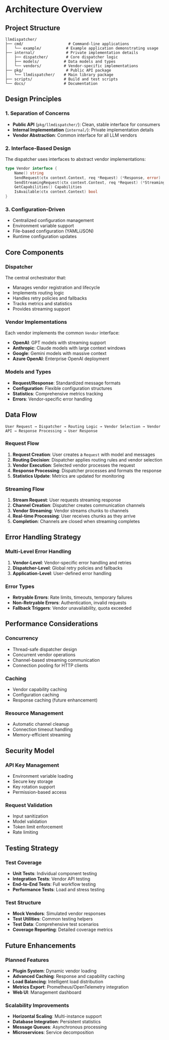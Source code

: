 # Architecture Overview

## Project Structure

```
llmdispatcher/
├── cmd/                    # Command-line applications
│   └── example/           # Example application demonstrating usage
├── internal/              # Private implementation details
│   ├── dispatcher/        # Core dispatcher logic
│   ├── models/           # Data models and types
│   └── vendors/          # Vendor-specific implementations
├── pkg/                   # Public API package
│   └── llmdispatcher/    # Main library package
├── scripts/              # Build and test scripts
└── docs/                 # Documentation
```

## Design Principles

### 1. Separation of Concerns
- **Public API** (`pkg/llmdispatcher/`): Clean, stable interface for consumers
- **Internal Implementation** (`internal/`): Private implementation details
- **Vendor Abstraction**: Common interface for all LLM vendors

### 2. Interface-Based Design
The dispatcher uses interfaces to abstract vendor implementations:

```go
type Vendor interface {
    Name() string
    SendRequest(ctx context.Context, req *Request) (*Response, error)
    SendStreamingRequest(ctx context.Context, req *Request) (*StreamingResponse, error)
    GetCapabilities() Capabilities
    IsAvailable(ctx context.Context) bool
}
```

### 3. Configuration-Driven
- Centralized configuration management
- Environment variable support
- File-based configuration (YAML/JSON)
- Runtime configuration updates

## Core Components

### Dispatcher
The central orchestrator that:
- Manages vendor registration and lifecycle
- Implements routing logic
- Handles retry policies and fallbacks
- Tracks metrics and statistics
- Provides streaming support

### Vendor Implementations
Each vendor implements the common `Vendor` interface:
- **OpenAI**: GPT models with streaming support
- **Anthropic**: Claude models with large context windows
- **Google**: Gemini models with massive context
- **Azure OpenAI**: Enterprise OpenAI deployment

### Models and Types
- **Request/Response**: Standardized message formats
- **Configuration**: Flexible configuration structures
- **Statistics**: Comprehensive metrics tracking
- **Errors**: Vendor-specific error handling

## Data Flow

```
User Request → Dispatcher → Routing Logic → Vendor Selection → Vendor API → Response Processing → User Response
```

### Request Flow
1. **Request Creation**: User creates a `Request` with model and messages
2. **Routing Decision**: Dispatcher applies routing rules and vendor selection
3. **Vendor Execution**: Selected vendor processes the request
4. **Response Processing**: Dispatcher processes and formats the response
5. **Statistics Update**: Metrics are updated for monitoring

### Streaming Flow
1. **Stream Request**: User requests streaming response
2. **Channel Creation**: Dispatcher creates communication channels
3. **Vendor Streaming**: Vendor streams chunks to channels
4. **Real-time Processing**: User receives chunks as they arrive
5. **Completion**: Channels are closed when streaming completes

## Error Handling Strategy

### Multi-Level Error Handling
1. **Vendor-Level**: Vendor-specific error handling and retries
2. **Dispatcher-Level**: Global retry policies and fallbacks
3. **Application-Level**: User-defined error handling

### Error Types
- **Retryable Errors**: Rate limits, timeouts, temporary failures
- **Non-Retryable Errors**: Authentication, invalid requests
- **Fallback Triggers**: Vendor unavailability, quota exceeded

## Performance Considerations

### Concurrency
- Thread-safe dispatcher design
- Concurrent vendor operations
- Channel-based streaming communication
- Connection pooling for HTTP clients

### Caching
- Vendor capability caching
- Configuration caching
- Response caching (future enhancement)

### Resource Management
- Automatic channel cleanup
- Connection timeout handling
- Memory-efficient streaming

## Security Model

### API Key Management
- Environment variable loading
- Secure key storage
- Key rotation support
- Permission-based access

### Request Validation
- Input sanitization
- Model validation
- Token limit enforcement
- Rate limiting

## Testing Strategy

### Test Coverage
- **Unit Tests**: Individual component testing
- **Integration Tests**: Vendor API testing
- **End-to-End Tests**: Full workflow testing
- **Performance Tests**: Load and stress testing

### Test Structure
- **Mock Vendors**: Simulated vendor responses
- **Test Utilities**: Common testing helpers
- **Test Data**: Comprehensive test scenarios
- **Coverage Reporting**: Detailed coverage metrics

## Future Enhancements

### Planned Features
- **Plugin System**: Dynamic vendor loading
- **Advanced Caching**: Response and capability caching
- **Load Balancing**: Intelligent load distribution
- **Metrics Export**: Prometheus/OpenTelemetry integration
- **Web UI**: Management dashboard

### Scalability Improvements
- **Horizontal Scaling**: Multi-instance support
- **Database Integration**: Persistent statistics
- **Message Queues**: Asynchronous processing
- **Microservices**: Service decomposition 